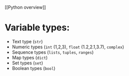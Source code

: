 [[Python overview]]
# Variable types:
-   Text type (`str`)
-   Numeric types (`int` (1,2,3), `float` (1.2,2.1,3.7), `complex`)
-   Sequence types (`lists`, `tuples`, `ranges`)
-   Map types (`dict`)
-   Set types (`set`)
-   Boolean types (`bool`)
